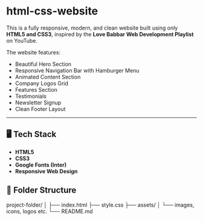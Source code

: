# html-css-website
This is a fully responsive, modern, and clean website built using only **HTML5 and CSS3**, inspired by the **Love Babbar Web Development Playlist** on YouTube.

The website features:
- Beautiful Hero Section
- Responsive Navigation Bar with Hamburger Menu
- Animated Content Section
- Company Logos Grid
- Features Section
- Testimonials
- Newsletter Signup
- Clean Footer Layout

---

## 🖥️ Tech Stack

- **HTML5**
- **CSS3**
- **Google Fonts (Inter)**
- **Responsive Web Design**

## 📁 Folder Structure
project-folder/
│
├── index.html
├── style.css
├── assets/
│ └── images, icons, logos etc.
└── README.md


